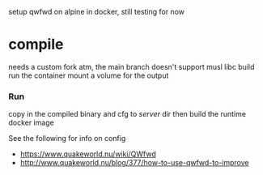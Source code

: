 setup qwfwd on alpine in docker, still testing for now

# compile
needs a custom fork atm, the main branch doesn't support musl libc build run the container
mount a volume for the output

### Run
copy in the compiled binary and cfg to _server_ dir then build the runtime docker image

See the following for info on config
- https://www.quakeworld.nu/wiki/QWfwd
- http://www.quakeworld.nu/blog/377/how-to-use-qwfwd-to-improve
